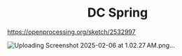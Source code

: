 <h1 align="center">DC Spring</h1>

https://openprocessing.org/sketch/2532997

![Uploading Screenshot 2025-02-06 at 1.02.27 AM.png…]()




